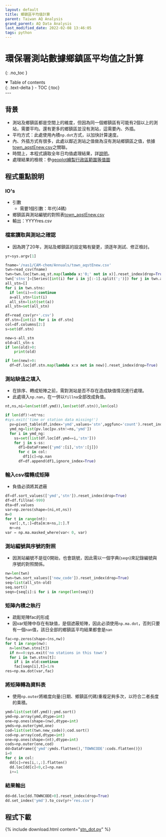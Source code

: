 ```yaml
---
layout: default
title: 鄉鎮區平均值計算
parent: Taiwan AQ Analysis
grand_parent: AQ Data Analysis
last_modified_date: 2022-02-08 13:46:05
tags: python
---
```


# 環保署測站數據鄉鎮區平均值之計算
{: .no_toc }

<details open markdown="block">
  <summary>
    Table of contents
  </summary>
  {: .text-delta }
- TOC
{:toc}
</details>
---

## 背景

- 測站及鄉鎮區都是空間上的維度，但因為同一個鄉鎮區有可能有2個以上的測站，需要平均。還有更多的鄉鎮區並沒有測站，這需要內、外插。
- 平均方式：此處使用內積`np.dot`方式，以加快計算速度。
- 內、外插方式有很多，此處以鄰近測站之值做為沒有測站鄉鎮區之值，依據[town_aqstEnew.csv][town_aqstEnew.csv]之關聯。
- 時間上，本程式讀取全年日均值處理結果，詳[說明](https://sinotec2.github.io/Focus-on-Air-Quality/AQana/TWNAQ/daymean/)。
- 處理結果的檢視：參[geoplot繪製行政區範圍等值圖](https://sinotec2.github.io/Focus-on-Air-Quality/utilities/Graphics/matplotlib/choropleth_geoplot/)

## 程式重點說明

### IO's

- 引數
  - 需要1個引數：年代(4碼)
- 鄉鎮區與測站編號的對照表[town_aqstEnew.csv][town_aqstEnew.csv]
- 輸出：YYYYres.csv

### 檔案讀取與測站之確認

- 因為跨了20年，測站及鄉鎮區的設定略有變更，須逐年測試、修正檢討。

```python
yr=sys.argv[1]

fname='/nas1/CAM-chem/Annuals/town_aqstEnew.csv'
twn=read_csv(fname)
twn=twn.loc[twn.aq_st.map(lambda x:'0;' not in x)].reset_index(drop=True)
twn['stns']=[Series([int(i) for i in j[:-1].split(';')]) for j in twn.aq_st]
all_stn=[]
for i in twn.stns:
  if len(i)==0:continue
  a=all_stn+list(i)
  all_stn=list(set(a))
all_stn=set(all_stn)

df=read_csv(yr+'.csv')
df.stn=[int(i) for i in df.stn]
col=df.columns[2:]
s=set(df.stn)

new=s-all_stn
old=all_stn-s
if len(old)>0:
    print(old)

if len(new)>0:
  df=df.loc[df.stn.map(lambda x:x not in new)].reset_index(drop=True)
```


### 測站缺值之填入

- 在排序、轉成矩陣之前，需對測站是否不存在造成缺值情況進行處理。
- 此處填入`np.nan`，在一併以`fillna`全部改成負值。

```python
nt,ns,ni=len(set(df.ymd)),len(set(df.stn)),len(col)

if len(df)!=nt*ns:
#sys.exit('time or station data missing!')
  pv=pivot_table(df,index='ymd',values='stn',aggfunc='count').reset_index()
  ymd_ng=list(pv.loc[pv.stn!=ns,'ymd'])
  for i in ymd_ng:
    ss=set(list(df.loc[df.ymd==i,'stn']))
    for j in s-ss:
      df1=DataFrame({'ymd':[i],'stn':[j]})
      for c in col:
        df1[c]=np.nan
      df=df.append(df1,ignore_index=True)
```

### 輸入csv檔轉成矩陣

- 負值必須將其遮蔽

```python
df=df.sort_values(['ymd','stn']).reset_index(drop=True)
df=df.fillna(-999)
dta=df.values
var=np.zeros(shape=(ni,nt,ns))
m=0
for t in range(nt):
  var[:,t,:]=dta[m:m+ns,2:].T
  m+=ns
var = np.ma.masked_where(var< 0, var)
```

### 測站編號與序號的對照

- 因測站編號不是從0開始，也會跳號，因此需以一個字典(`seqn`)來記錄編號與序號的對照關係。

```python
nw=len(twn)
twn=twn.sort_values(['new_code']).reset_index(drop=True)
seq=list(all_stn-old)
seq.sort()
seqn={seq[i]:i for i in range(len(seq))}
```

### 矩陣內積之執行

- 疏鬆矩陣fac的形成
- 因var矩陣中存在有缺值，是個遮蔽矩陣，因此必須使用`np.ma.dot`，否則只要有一個`nan`值，該日全部的鄉鎮區平均結果都會是`nan`

```python
fac=np.zeros(shape=(ns,nw))
for t in range(nw):
  n=len(twn.stns[t])
  if n==0:sys.exit('no stations in this town')
  for i in twn.stns[t]:
    if i in old:continue
    fac[seqn[i],t]=1/n
res=np.ma.dot(var,fac)
```

### 將矩陣轉為資料表

- 使用`np.outer`將維度向量(日期、鄉鎮區代碼)重複足夠多次，以符合二者長度的乘積。

```python
ymd=list(set(df.ymd));ymd.sort()
ymd=np.array(ymd,dtype=int)
one=np.ones(shape=(nw),dtype=int)
ymds=np.outer(ymd,one)
cod=list(set(twn.new_code));cod.sort()
cod=np.array(cod,dtype=int)
one=np.ones(shape=(nt),dtype=int)
cods=np.outer(one,cod)
dd=DataFrame({'ymd':ymds.flatten(),'TOWNCODE':cods.flatten()})
i=0
for c in col:
  dd[c]=res[i,:,:].flatten()
  dd.loc[dd[c]<0,c]=np.nan
  i+=1
```

### 結果輸出

```python
dd=dd.loc[dd.TOWNCODE>0].reset_index(drop=True)
dd.set_index('ymd').to_csv(yr+'res.csv')
```

## 程式下載

{% include download.html content="[stn_dot.py](https://github.com/sinotec2/Focus-on-Air-Quality/blob/main/AQana/TWNAQ/stn_dot.py)" %}

[town_aqstEnew.csv]: https://github.com/sinotec2/Focus-on-Air-Quality/blob/main/AQana/GAQuality/NCAR_ACOM/CAM_pys/town_aqstEnew.csv "鄉鎮區與測站編號的對照表"